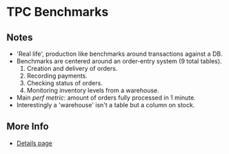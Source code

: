 # TPC Benchmarks

## Notes

* 'Real life', production like benchmarks around transactions against a DB.
* Benchmarks are centered around an order-entry system (9 total tables).
  1. Creation and delivery of orders.
  1. Recording payments.
  1. Checking status of orders.
  1. Monitoring inventory levels from a warehouse.
* Main _perf metric_: amount of orders fully processed in 1 minute.
* Interestingly a 'warehouse' isn't a table but a column on stock.

## More Info

* [Details page][tpc]

[tpc]: http://www.tpc.org/tpcc/detail.asp
